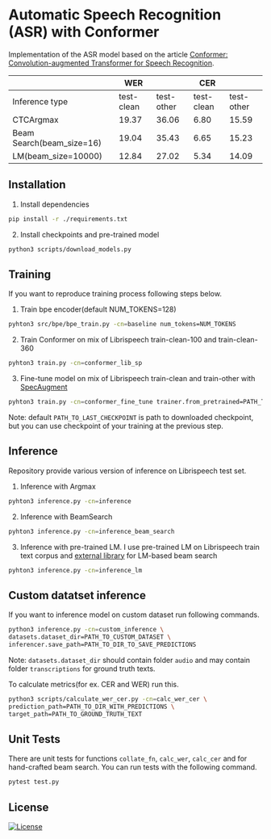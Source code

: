 # Automatic Speech Recognition (ASR) with Conformer

Implementation of the ASR model based on the article [Conformer: Convolution-augmented Transformer for Speech Recognition](https://arxiv.org/pdf/2005.08100).

||WER||CER||
|-|-|-|-|-|
|Inference type|test-clean|test-other|test-clean|test-other|
|CTCArgmax|19.37|36.06|6.80|15.59|
|Beam Search(beam_size=16)|19.04|35.43|6.65|15.23|
|LM(beam_size=10000)|12.84|27.02|5.34|14.09|

## Installation

1. Install dependencies

```bash
pip install -r ./requirements.txt
```

2. Install checkpoints and pre-trained model

```bash
python3 scripts/download_models.py
```

## Training

If you want to reproduce training process following steps below.

1. Train bpe encoder(default NUM_TOKENS=128)

```bash
pyhton3 src/bpe/bpe_train.py -cn=baseline num_tokens=NUM_TOKENS
```

2. Train Conformer on mix of Librispeech train-clean-100 and train-clean-360

```bash
pyhton3 train.py -cn=conformer_lib_sp
```

3. Fine-tune model on mix of Librispeech train-clean and train-other with [SpecAugment](https://arxiv.org/pdf/1904.08779)

```bash
pyhton3 train.py -cn=conformer_fine_tune trainer.from_pretrained=PATH_TO_LAST_CHECKPOINT
```

Note: default `PATH_TO_LAST_CHECKPOINT` is path to downloaded checkpoint, but you can use checkpoint of your training at the previous step.

## Inference

Repository provide various version of inference on Librispeech test set.

1. Inference with Argmax

```bash
pyhton3 inference.py -cn=inference
```

2. Inference with BeamSearch

```bash
pyhton3 inference.py -cn=inference_beam_search
```

3. Inference with pre-trained LM. I use pre-trained LM on Librispeech train text corpus and [external library](https://github.com/kensho-technologies/pyctcdecode) for LM-based beam search

```bash
pyhton3 inference.py -cn=inference_lm
```

## Custom datatset inference

If you want to inference model on custom dataset run following commands.

```bash
python3 inference.py -cn=custom_inference \
datasets.dataset_dir=PATH_TO_CUSTOM_DATASET \
inferencer.save_path=PATH_TO_DIR_TO_SAVE_PREDICTIONS
```

Note: `datasets.dataset_dir` should contain folder `audio` and may contain folder `transcriptions` for ground truth texts.

To calculate metrics(for ex. CER and WER) run this.

```bash
python3 scripts/calculate_wer_cer.py -cn=calc_wer_cer \
prediction_path=PATH_TO_DIR_WITH_PREDICTIONS \
target_path=PATH_TO_GROUND_TRUTH_TEXT
```

## Unit Tests

There are unit tests for functions `collate_fn`, `calc_wer`, `calc_cer` and for hand-crafted
beam search. You can run tests with the following command.

```bash
pytest test.py
```

## License

[![License](https://img.shields.io/badge/license-MIT-blue.svg)](/LICENSE)
